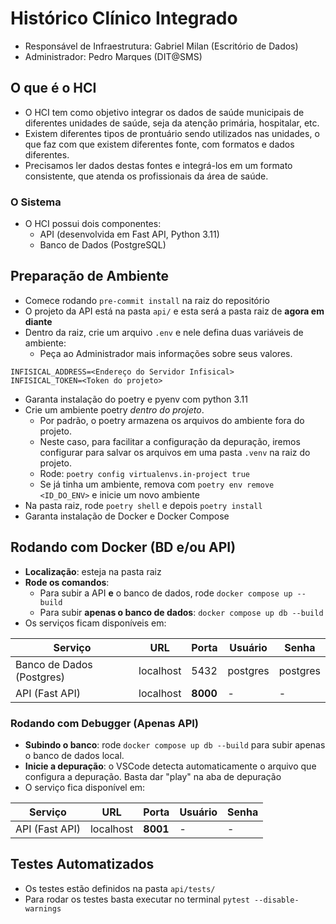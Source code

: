 # Histórico Clínico Integrado
- Responsável de Infraestrutura: Gabriel Milan (Escritório de Dados)
- Administrador: Pedro Marques (DIT@SMS)

## O que é o HCI
- O HCI tem como objetivo integrar os dados de saúde municipais de diferentes unidades de saúde, seja da atenção primária, hospitalar, etc.
- Existem diferentes tipos de prontuário sendo utilizados nas unidades, o que faz com que existem diferentes fonte, com formatos e dados diferentes.
- Precisamos ler dados destas fontes e integrá-los em um formato consistente, que atenda os profissionais da área de saúde.

### O Sistema
- O HCI possui dois componentes:
   - API (desenvolvida em Fast API, Python 3.11)
   - Banco de Dados (PostgreSQL)

## Preparação de Ambiente
- Comece rodando `pre-commit install` na raiz do repositório
- O projeto da API está na pasta `api/` e esta será a pasta raiz de **agora em diante**
- Dentro da raiz, crie um arquivo `.env` e nele defina duas variáveis de ambiente:
   - Peça ao Administrador mais informações sobre seus valores.

```
INFISICAL_ADDRESS=<Endereço do Servidor Infisical>
INFISICAL_TOKEN=<Token do projeto>
```
- Garanta instalação do poetry e pyenv com python 3.11
- Crie um ambiente poetry *dentro do projeto*.
   - Por padrão, o poetry armazena os arquivos do ambiente fora do projeto.
   - Neste caso, para facilitar a configuração da depuração, iremos configurar para salvar os arquivos em uma pasta `.venv` na raiz do projeto.
   - Rode: `poetry config virtualenvs.in-project true`
   - Se já tinha um ambiente, remova com `poetry env remove <ID_DO_ENV>` e inicie um novo ambiente
- Na pasta raiz, rode `poetry shell` e depois `poetry install`
- Garanta instalação de Docker e Docker Compose

## Rodando com Docker (BD e/ou API)
- **Localização**: esteja na pasta raiz
- **Rode os comandos**:
  - Para subir a API **e** o banco de dados, rode `docker compose up --build`
  - Para subir **apenas o banco de dados**: `docker compose up db --build`
- Os serviços ficam disponíveis em:

|Serviço|URL|Porta|Usuário|Senha|
|--|--|--|--|--|
|Banco de Dados (Postgres) |localhost|5432|postgres|postgres|
|API (Fast API) | localhost |**8000**|-|-|

### Rodando com Debugger (Apenas API)
- **Subindo o banco**: rode `docker compose up db --build` para subir apenas o banco de dados local.
- **Inicie a depuração**: o VSCode detecta automaticamente o arquivo que configura a depuração. Basta dar "play" na aba de depuração
- O serviço fica disponível em:

|Serviço|URL|Porta|Usuário|Senha|
|--|--|--|--|--|
|API (Fast API) | localhost |**8001**|-|-|

## Testes Automatizados
- Os testes estão definidos na pasta `api/tests/`
- Para rodar os testes basta executar no terminal `pytest --disable-warnings`
